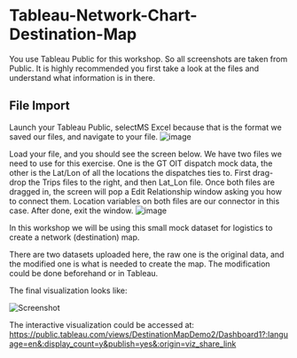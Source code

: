 # Tableau-Network-Chart-Destination-Map

You use Tableau Public for this workshop. So all screenshots are taken from Public. It is highly recommended you first take a look at the files and understand what information is in there.

## File Import
Launch your Tableau Public, selectMS Excel because that is the format we saved our files, and navigate to your file.
![image](https://user-images.githubusercontent.com/37058499/92944111-93dc2e00-f421-11ea-8e5f-fb39b9155ea0.png)

Load your file, and you should see the screen below. 
We have two files we need to use for this exercise. One is the GT OIT dispatch mock data, the other is the Lat/Lon of all the locations the dispatches ties to. 
First drag-drop the Trips files to the right, and then Lat_Lon file. 
Once both files are dragged in, the screen will pop a Edit Relationship window asking you how to connect them. Location variables on both files are our connector in this case.
After done, exit the window.
![image](https://user-images.githubusercontent.com/37058499/92944318-d30a7f00-f421-11ea-8aad-ef88eb82795f.png)


















In this workshop we will be using this small mock dataset for logistics to create a network (destination) map. 

There are two datasets uploaded here, the raw one is the original data, and the modified one is what is needed to create the map. The modification could be done beforehand or in Tableau.

The final visualization looks like:

![Screenshot](https://user-images.githubusercontent.com/37058499/87679494-3fcb0b00-c74a-11ea-9abc-46963c740e2c.png)


The interactive visualization could be accessed at: https://public.tableau.com/views/DestinationMapDemo2/Dashboard1?:language=en&:display_count=y&publish=yes&:origin=viz_share_link
